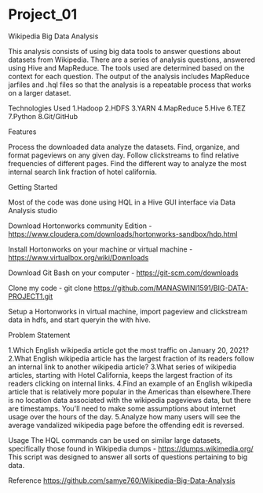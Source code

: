 # Project_01
Wikipedia Big Data Analysis

This analysis consists of using big data tools to answer questions about datasets from Wikipedia. There are a series of analysis questions, answered using Hive and MapReduce. The tools used are determined based on the context for each question. The output of the analysis includes MapReduce jarfiles and .hql files so that the analysis is a repeatable process that works on a larger dataset.

Technologies Used
1.Hadoop
2.HDFS
3.YARN
4.MapReduce
5.Hive
6.TEZ
7.Python
8.Git/GitHub

Features

Process the downloaded data analyze the datasets.
Find, organize, and format pageviews on any given day.
Follow clickstreams to find relative frequencies of different pages.
Find the different way to analyze the most internal search link fraction of hotel california.

Getting Started

Most of the code was done using HQL in a Hive GUI interface via Data Analysis studio

Download Hortonworks community Edition -https://www.cloudera.com/downloads/hortonworks-sandbox/hdp.html

Install Hortonworks on your machine or virtual machine - https://www.virtualbox.org/wiki/Downloads

Download Git Bash on your computer - https://git-scm.com/downloads

Clone my code - git clone https://github.com/MANASWINI1591/BIG-DATA-PROJECT1.git

Setup a Hortonworks in virtual machine, import pageview and clickstream data in hdfs, and start queryin the with hive.


Problem Statement

1.Which English wikipedia article got the most traffic on January 20, 2021?
2.What English wikipedia article has the largest fraction of its readers follow an internal link to another wikipedia article?
3.What series of wikipedia articles, starting with Hotel California, keeps the largest fraction of its readers clicking on internal links.
4.Find an example of an English wikipedia article that is relatively more popular in the Americas than elsewhere.There is no location data associated with the wikipedia pageviews data, but there are timestamps. You'll need to make some assumptions about internet usage over the hours of the day.
5.Analyze how many users will see the average vandalized wikipedia page before the offending edit is reversed.


Usage
The HQL commands can be used on similar large datasets, specifically those found in Wikipedia dumps - https://dumps.wikimedia.org/
This script was designed to answer all sorts of questions pertaining to big data.


Reference
https://github.com/samye760/Wikipedia-Big-Data-Analysis
